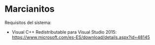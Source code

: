 # Marcianitos

Requisitos del sistema:
  - Visual C++ Redistributable para Visual Studio 2015: https://www.microsoft.com/es-ES/download/details.aspx?id=48145
